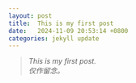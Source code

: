 ```yaml
---
layout: post
title:  This is my first post
date:   2024-11-09 20:53:14 +0800
categories: jekyll update
---
```

>_This is my first post._ <br>
>_仅作留念。_